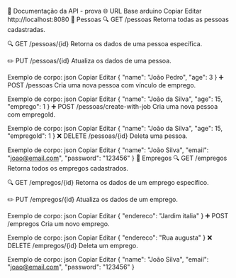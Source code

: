 📘 Documentação da API - prova
🌐 URL Base
arduino
Copiar
Editar
http://localhost:8080
📁 Pessoas
🔍 GET /pessoas
Retorna todas as pessoas cadastradas.

🔍 GET /pessoas/{id}
Retorna os dados de uma pessoa específica.

✏️ PUT /pessoas/{id}
Atualiza os dados de uma pessoa.

Exemplo de corpo:
json
Copiar
Editar
{
  "name": "João Pedro",
  "age": 3
}
➕ POST /pessoas
Cria uma nova pessoa com vínculo de emprego.

Exemplo de corpo:
json
Copiar
Editar
{
  "name": "João da Silva",
  "age": 15,
  "emprego": 1
}
➕ POST /pessoas/create-with-job
Cria uma nova pessoa com empregoId.

Exemplo de corpo:
json
Copiar
Editar
{
  "name": "João da Silva",
  "age": 15,
  "empregoId": 1
}
❌ DELETE /pessoas/{id}
Deleta uma pessoa.

Exemplo de corpo:
json
Copiar
Editar
{
  "name": "João Silva",
  "email": "joao@email.com",
  "password": "123456"
}
📁 Empregos
🔍 GET /empregos
Retorna todos os empregos cadastrados.

🔍 GET /empregos/{id}
Retorna os dados de um emprego específico.

✏️ PUT /empregos/{id}
Atualiza os dados de um emprego.

Exemplo de corpo:
json
Copiar
Editar
{
  "endereco": "Jardim italia"
}
➕ POST /empregos
Cria um novo emprego.

Exemplo de corpo:
json
Copiar
Editar
{
  "endereco": "Rua augusta"
}
❌ DELETE /empregos/{id}
Deleta um emprego.

Exemplo de corpo:
json
Copiar
Editar
{
  "name": "João Silva",
  "email": "joao@email.com",
  "password": "123456"
}
